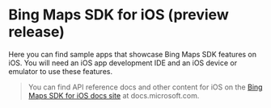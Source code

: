 # Bing Maps SDK for iOS (preview release)

Here you can find sample apps that showcase Bing Maps SDK features on iOS.
You will need an iOS app development IDE and an iOS device or emulator to use these features.

> You can find API reference docs and other content for iOS on the
> [Bing Maps SDK for iOS docs site](https://docs.microsoft.com/en-us/bingmaps/sdk-native) at docs.microsoft.com.
